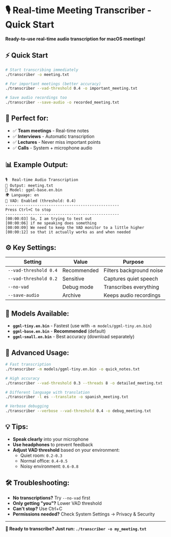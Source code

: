 # 🎙️ Real-time Meeting Transcriber - Quick Start

**Ready-to-use real-time audio transcription for macOS meetings!**

## ⚡ Quick Start

```bash
# Start transcribing immediately
./transcriber -o meeting.txt

# For important meetings (better accuracy)
./transcriber --vad-threshold 0.4 -o important_meeting.txt

# Save audio recordings too
./transcriber --save-audio -o recorded_meeting.txt
```

## 🎯 Perfect for:
- ✅ **Team meetings** - Real-time notes
- ✅ **Interviews** - Automatic transcription  
- ✅ **Lectures** - Never miss important points
- ✅ **Calls** - System + microphone audio

## 📊 Example Output:
```
🎙️  Real-time Audio Transcription
📝 Output: meeting.txt
🤖 Model: ggml-base.en.bin
🌍 Language: en
🎯 VAD: Enabled (threshold: 0.4)
--------------------------------------------------
Press Ctrl+C to stop
--------------------------------------------------
[00:00:03] So, I am trying to test out
[00:00:06] if me speaking does something
[00:00:09] We need to keep the VAD monitor to a little higher
[00:00:12] so that it actually works as and when needed
```

## ⚙️ Key Settings:

| Setting | Value | Purpose |
|---------|-------|---------|
| `--vad-threshold 0.4` | Recommended | Filters background noise |
| `--vad-threshold 0.2` | Sensitive | Captures quiet speech |
| `--no-vad` | Debug mode | Transcribes everything |
| `--save-audio` | Archive | Keeps audio recordings |

## 🔧 Models Available:
- **`ggml-tiny.en.bin`** - Fastest (use with `-m models/ggml-tiny.en.bin`)
- **`ggml-base.en.bin`** - **Recommended** (default)
- **`ggml-small.en.bin`** - Best accuracy (download separately)

## 🎨 Advanced Usage:
```bash
# Fast transcription
./transcriber -m models/ggml-tiny.en.bin -o quick_notes.txt

# High accuracy
./transcriber --vad-threshold 0.3 --threads 8 -o detailed_meeting.txt

# Different language with translation
./transcriber -l es --translate -o spanish_meeting.txt

# Verbose debugging
./transcriber --verbose --vad-threshold 0.4 -o debug_meeting.txt
```

## 💡 Tips:
- **Speak clearly** into your microphone
- **Use headphones** to prevent feedback
- **Adjust VAD threshold** based on your environment:
  - Quiet room: `0.2-0.3`
  - Normal office: `0.4-0.5` 
  - Noisy environment: `0.6-0.8`

## 🛠️ Troubleshooting:
- **No transcriptions?** Try `--no-vad` first
- **Only getting "you"?** Lower VAD threshold
- **Can't stop?** Use Ctrl+C
- **Permissions needed?** Check System Settings → Privacy & Security

---
**🚀 Ready to transcribe? Just run: `./transcriber -o my_meeting.txt`**